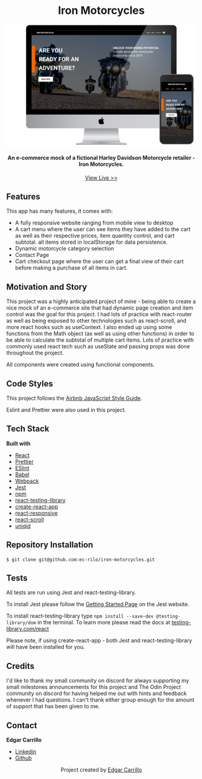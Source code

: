 
<h1 align="center">Iron Motorcycles</h1>

<p align="center" width="100%">
    <img src="src/images/readme/iron-motorcycles.png">
</p>

<h4 align="center">An e-commerce mock of a fictional Harley Davidson Motorcycle retailer - Iron Motorcycles.</h4>
<p align="center"> <a href="https://iron-motorcycles.netlify.app/">View Live >></a></p>

## Features
This app has many features, it comes with:

- A fully responsive website ranging from mobile view to desktop
- A cart menu where the user can see items they have added to the cart as well as their respective prices,
item quantity control, and cart subtotal. all items stored in localStorage for data persistence.
- Dynamic motorcycle category selection
- Contact Page
- Cart checkout page where the user can get a final view of their cart before making a purchase of all items in cart.

## Motivation and Story
This project was a highly anticipated project of mine - being able to create a nice mock of an e-commerce site that had
dynamic page creation and item control was the goal for this project. I had lots of practice with react-router as well as
being exposed to other technologies such as react-scroll, and more react hooks such as useContext. I also ended up using some
functions from the Math object (as well as using other functions) in order to be able to calculate the subtotal of multiple cart
items. Lots of practice with commonly used react tech such as useState and passing props was done throughout the project.

All components were created using functional components.

## Code Styles
This project follows the [Airbnb JavaScript Style Guide](https://github.com/airbnb/javascript).

Eslint and Prettier were also used in this project.

## Tech Stack
**Built with**
- [React](https://reactjs.org/)
- [Prettier](https://prettier.io/)
- [ESlint](https://eslint.org/)
- [Babel](https://babeljs.io/)
- [Webpack](https://webpack.js.org/)
- [Jest](https://jestjs.io/docs/getting-started)
- [npm](https://www.npmjs.com/)
- [react-testing-library](https://testing-library.com/docs/react-testing-library/intro/)
- [create-react-app](https://create-react-app.dev/)
- [react-responsive](https://www.npmjs.com/package/react-responsive)
- [react-scroll](https://www.npmjs.com/package/react-scroll)
- [uniqid](https://www.npmjs.com/package/uniqid)

## Repository Installation
```
$ git clone git@github.com:ec-rilo/iron-motorcycles.git
```

## Tests
All tests are run using Jest and react-testing-library.

To install Jest please follow the [Getting Started Page](https://jestjs.io/docs/getting-started) on the
Jest website.

To install react-testing-library type `npm install --save-dev @testing-library/dom` in the terminal.
To learn more please read the docs at <a href="https://testing-library.com/docs/react-testing-library/intro/">testing-library.com/react</a>

Please note, if using create-react-app - both Jest and react-testing-library will have been installed for you.

## Credits
I'd like to thank my small community on discord for always supporting my small milestones announcements for this project
and The Odin Project community on discord for having helped me out with hints and feedback whenever I had questions.
I can't thank either group enough for the amount of support that has been given to me.

## Contact
**Edgar Carrillo**
</br>
- [Linkedin](https://www.linkedin.com/in/ecarrillo046/)
- [Github](https://github.com/ec-rilo)


<p align="center">Project created by <a href="https://github.com/ec-rilo">Edgar Carrillo</a></p>
